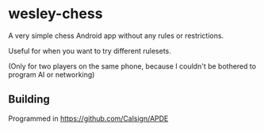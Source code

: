 # wesley-chess
A very simple chess Android app without any rules or restrictions.

Useful for when you want to try different rulesets.

(Only for two players on the same phone, because I couldn't be bothered to program AI or networking)

## Building
Programmed in https://github.com/Calsign/APDE
